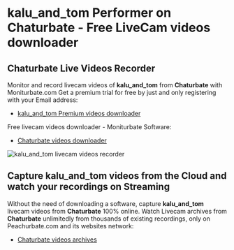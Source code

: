 # kalu_and_tom Performer on Chaturbate - Free LiveCam videos downloader

## Chaturbate Live Videos Recorder

Monitor and record livecam videos of **kalu_and_tom** from **Chaturbate** with Moniturbate.com
Get a premium trial for free by just and only registering with your Email address:
* [kalu_and_tom Premium videos downloader](https://moniturbate.com/request-demo-licence-key.html)

Free livecam videos downloader - Moniturbate Software:
* [Chaturbate videos downloader](https://moniturbate.com/moniturbate-download-software.html)

![kalu_and_tom livecam videos recorder](https://peachurnet.com/templates/moniturbate-software.png)


## Capture kalu_and_tom videos from the Cloud and watch your recordings on Streaming

Without the need of downloading a software, capture **kalu_and_tom** livecam videos from **Chaturbate** 100% online.
Watch Livecam archives from **Chaturbate** unlimitedly from thousands of existing recordings, only on Peachurbate.com and its websites network:
* [Chaturbate videos archives](https://peachurnet.com/)